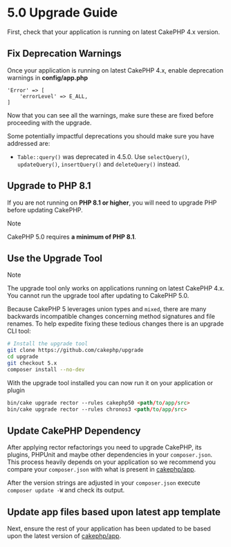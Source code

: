 # 5.0 Upgrade Guide

First, check that your application is running on latest CakePHP 4.x version.

## Fix Deprecation Warnings

Once your application is running on latest CakePHP 4.x, enable deprecation warnings in **config/app.php**

```
'Error' => [
    'errorLevel' => E_ALL,
]

```

Now that you can see all the warnings, make sure these are fixed before proceeding with the upgrade.

Some potentially impactful deprecations you should make sure you have addressed
are:

- `Table::query()` was deprecated in 4.5.0. Use `selectQuery()`,
  `updateQuery()`, `insertQuery()` and `deleteQuery()` instead.

## Upgrade to PHP 8.1

If you are not running on **PHP 8.1 or higher**, you will need to upgrade PHP before updating CakePHP.

> [!NOTE]
> CakePHP 5.0 requires **a minimum of PHP 8.1**.

<a id="upgrade-tool-use"></a>
## Use the Upgrade Tool

> [!NOTE]
> The upgrade tool only works on applications running on latest CakePHP 4.x. You cannot run the upgrade tool after updating to CakePHP 5.0.
>

Because CakePHP 5 leverages union types and `mixed`, there are many
backwards incompatible changes concerning method signatures and file renames.
To help expedite fixing these tedious changes there is an upgrade CLI tool:

```bash
# Install the upgrade tool
git clone https://github.com/cakephp/upgrade
cd upgrade
git checkout 5.x
composer install --no-dev

```

With the upgrade tool installed you can now run it on your application or
plugin

```html
bin/cake upgrade rector --rules cakephp50 <path/to/app/src>
bin/cake upgrade rector --rules chronos3 <path/to/app/src>

```

## Update CakePHP Dependency

After applying rector refactorings you need to upgrade CakePHP, its plugins, PHPUnit
and maybe other dependencies in your `composer.json`.
This process heavily depends on your application so we recommend you compare your
`composer.json` with what is present in [cakephp/app](https://github.com/cakephp/app/blob/5.x/composer.json).

After the version strings are adjusted in your `composer.json` execute
`composer update -W` and check its output.

## Update app files based upon latest app template

Next, ensure the rest of your application has been updated to be based upon the
latest version of [cakephp/app](https://github.com/cakephp/app/blob/5.x/).
